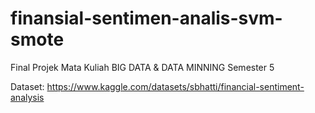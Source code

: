 # finansial-sentimen-analis-svm-smote
Final Projek Mata Kuliah BIG DATA &amp; DATA MINNING Semester 5

Dataset: https://www.kaggle.com/datasets/sbhatti/financial-sentiment-analysis
